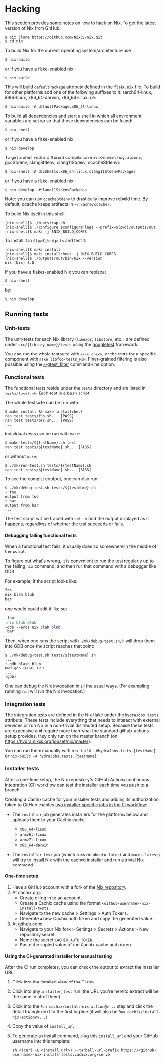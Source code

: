 # Hacking

This section provides some notes on how to hack on Nix. To get the
latest version of Nix from GitHub:

```console
$ git clone https://github.com/NixOS/nix.git
$ cd nix
```

To build Nix for the current operating system/architecture use

```console
$ nix-build
```

or if you have a flake-enabled nix:

```console
$ nix build
```

This will build `defaultPackage` attribute defined in the `flake.nix`
file. To build for other platforms add one of the following suffixes to
it: aarch64-linux, i686-linux, x86\_64-darwin, x86\_64-linux. i.e.

```console
$ nix-build -A defaultPackage.x86_64-linux
```

To build all dependencies and start a shell in which all environment
variables are set up so that those dependencies can be found:

```console
$ nix-shell
```

or if you have a flake-enabled nix:

```console
$ nix develop
```

To get a shell with a different compilation environment (e.g. stdenv,
gccStdenv, clangStdenv, clang11Stdenv, ccacheStdenv):

```console
$ nix-shell -A devShells.x86_64-linux.clang11StdenvPackages
```

or if you have a flake-enabled nix:

```console
$ nix develop .#clang11StdenvPackages
```

Note: you can use `ccacheStdenv` to drastically improve rebuild
time. By default, ccache keeps artifacts in `~/.cache/ccache/`.

To build Nix itself in this shell:

```console
[nix-shell]$ ./bootstrap.sh
[nix-shell]$ ./configure $configureFlags --prefix=$(pwd)/outputs/out
[nix-shell]$ make -j $NIX_BUILD_CORES
```

To install it in `$(pwd)/outputs` and test it:

```console
[nix-shell]$ make install
[nix-shell]$ make installcheck -j $NIX_BUILD_CORES
[nix-shell]$ ./outputs/out/bin/nix --version
nix (Nix) 3.0
```

If you have a flakes-enabled Nix you can replace:

```console
$ nix-shell
```

by:

```console
$ nix develop
```

## Running tests

### Unit-tests

The unit-tests for each Nix library (`libexpr`, `libstore`, etc..) are defined
under `src/{library_name}/tests` using the
[googletest](https://google.github.io/googletest/) framework.

You can run the whole testsuite with `make check`, or the tests for a specific component with `make libfoo-tests_RUN`. Finer-grained filtering is also possible using the [--gtest_filter](https://google.github.io/googletest/advanced.html#running-a-subset-of-the-tests) command-line option.

### Functional tests

The functional tests reside under the `tests` directory and are listed in `tests/local.mk`.
Each test is a bash script.

The whole testsuite can be run with:

```shell-session
$ make install && make installcheck
ran test tests/foo.sh... [PASS]
ran test tests/bar.sh... [PASS]
...
```

Individual tests can be run with `make`:

```shell-session
$ make tests/${testName}.sh.test
ran test tests/${testName}.sh... [PASS]
```

or without `make`:

```shell-session
$ ./mk/run-test.sh tests/${testName}.sh
ran test tests/${testName}.sh... [PASS]
```

To see the complet eoutput, one can also run:

```shell-session
$ ./mk/debug-test.sh tests/${testName}.sh
+ foo
output from foo
+ bar
output from bar
...
```

The test script will be traced with `set -x` and the output displayed as it happens, regardless of whether the test succeeds or fails.

#### Debugging failing functional tests

When a functional test fails, it usually does so somewhere in the middle of the script.

To figure out what's wrong, it is convenient to run the test regularly up to the failing `nix` command, and then run that command with a debugger like GDB.

For example, if the script looks like:

```bash
foo
nix blah blub
bar
```
one would could edit it like so:

```diff
 foo
-nix blah blub
+gdb --args nix blah blub
 bar
```

Then, when one runs the script with `./mk/debug-test.sh`, it will drop them into GDB once the script reaches that point:

```shell-session
$ ./mk/debug-test.sh tests/${testName}.sh
...
+ gdb blash blub
GNU gdb (GDB) 12.1
...
(gdb)
```

One can debug the Nix invocation in all the usual ways.
(For exampling running `run` will run the Nix invocation.)

### Integration tests

The integration tests are defined in the Nix flake under the `hydraJobs.tests` attribute.
These tests include everything that needs to interact with external services or run Nix in a non-trivial distributed setup.
Because these tests are expensive and require more than what the standard github-actions setup provides, they only run on the master branch (on <https://hydra.nixos.org/jobset/nix/master>).

You can run them manually with `nix build .#hydraJobs.tests.{testName}` or `nix-build -A hydraJobs.tests.{testName}`

### Installer tests

After a one-time setup, the Nix repository's GitHub Actions continuous integration (CI) workflow can test the installer each time you push to a branch.

Creating a Cachix cache for your installer tests and adding its authorization token to GitHub enables [two installer-specific jobs in the CI workflow](https://github.com/NixOS/nix/blob/88a45d6149c0e304f6eb2efcc2d7a4d0d569f8af/.github/workflows/ci.yml#L50-L91):

- The `installer` job generates installers for the platforms below and uploads them to your Cachix cache:
  - `x86_64-linux`
  - `armv6l-linux`
  - `armv7l-linux`
  - `x86_64-darwin`

- The `installer_test` job (which runs on `ubuntu-latest` and `macos-latest`) will try to install Nix with the cached installer and run a trivial Nix command.

#### One-time setup

1. Have a GitHub account with a fork of the [Nix repository](https://github.com/NixOS/nix).
2. At cachix.org:
    - Create or log in to an account.
    - Create a Cachix cache using the format `<github-username>-nix-install-tests`.
    - Navigate to the new cache > Settings > Auth Tokens.
    - Generate a new Cachix auth token and copy the generated value.
3. At github.com:
    - Navigate to your Nix fork > Settings > Secrets > Actions > New repository secret.
    - Name the secret `CACHIX_AUTH_TOKEN`.
    - Paste the copied value of the Cachix cache auth token.

#### Using the CI-generated installer for manual testing

After the CI run completes, you can check the output to extract the installer URL:
1. Click into the detailed view of the CI run.
2. Click into any `installer_test` run (the URL you're here to extract will be the same in all of them).
3. Click into the `Run cachix/install-nix-action@v...` step and click the detail triangle next to the first log line (it will also be `Run cachix/install-nix-action@v...`)
4. Copy the value of `install_url`
5. To generate an install command, plug this `install_url` and your GitHub username into this template:

    ```console
    sh <(curl -L <install_url>) --tarball-url-prefix https://<github-username>-nix-install-tests.cachix.org/serve
    ```

<!-- #### Manually generating test installers

There's obviously a manual way to do this, and it's still the only way for
platforms that lack GA runners.

I did do this back in Fall 2020 (before the GA approach encouraged here). I'll
sketch what I recall in case it encourages someone to fill in detail, but: I
didn't know what I was doing at the time and had to fumble/ask around a lot--
so I don't want to uphold any of it as "right". It may have been dumb or
the _hard_ way from the getgo. Fundamentals may have changed since.

Here's the build command I used to do this on and for x86_64-darwin:
nix build --out-link /tmp/foo ".#checks.x86_64-darwin.binaryTarball"

I used the stable out-link to make it easier to script the next steps:
link=$(readlink /tmp/foo)
cp $link/*-darwin.tar.xz ~/somewheres

I've lost the last steps and am just going from memory:

From here, I think I had to extract and modify the `install` script to point
it at this tarball (which I scped to my own site, but it might make more sense
to just share them locally). I extracted this script once and then just
search/replaced in it for each new build.

The installer now supports a `--tarball-url-prefix` flag which _may_ have
solved this need?
-->
